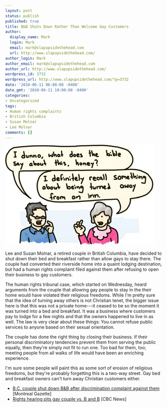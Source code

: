 ```yaml
---
layout: post
status: publish
published: true
title: B&B Shuts Down Rather Than Welcome Gay Customers
author:
  display_name: Mark
  login: Mark
  email: mark@slapupsidethehead.com
  url: http://www.slapupsidethehead.com/
author_login: Mark
author_email: mark@slapupsidethehead.com
author_url: http://www.slapupsidethehead.com/
wordpress_id: 3732
wordpress_url: http://www.slapupsidethehead.com/?p=3732
date: '2010-06-11 06:00:08 -0400'
date_gmt: '2010-06-11 10:00:08 -0400'
categories:
- Uncategorized
tags:
- Human rights complaints
- British Columbia
- Susan Molnar
- Lee Molnar
comments: []
---
```

![Elderly couple ponders what the bible says and recalls something about turning guests away from an inn.](/wp-content/media/2010/06/bible-misinterpretation.jpg "Jesus was definitely in that story, too.")

Lee and Susan Molnar, a retired couple in British Columbia, have decided to shut down their bed and breakfast rather than allow gays to stay there. The couple had converted their riverside home into a quaint lodging destination, but had a human rights complaint filed against them after refusing to open their business to gay customers.

The human rights tribunal case, which started on Wednesday, heard arguments from the couple that allowing gay people to stay in the their home would have violated their religious freedoms. While I'm pretty sure that the idea of turning away others is not Christian tenet, the bigger issue here is that this was not a private home---it ceased to be so the moment it was turned into a bed and breakfast. It was a business where customers pay to lodge for a few nights and that the owners happened to live in as well. The law is very clear about these things: You cannot refuse public services to anyone based on their sexual orientation.

The couple has done the right thing by closing their business. If their personal discriminatory tendencies prevent them from serving the public equally, then they're simply not fit to run one. Too bad for them, too; meeting people from all walks of life would have been an enriching experience.

I'm sure some people will paint this as some sort of erosion of religious freedoms, but they're probably forgetting this is a two-way street. Gay bed and breakfast owners can't turn away Christian customers either.

- [B.C. couple shut down B&B after discrimination complaint against them](http://www.montrealgazette.com/travel/couple+shut+down+after+discrimination+complaint+against+them/3136354/story.html) [Montreal Gazette]
- [Rights hearing pits gay couple vs. B and B](http://www.cbc.ca/canada/british-columbia/story/2010/06/08/bc-rights-tirbunal-gay-couple-bed-breakfast.html) [CBC News]
